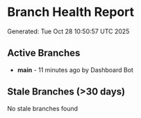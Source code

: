 # Branch Health Report
Generated: Tue Oct 28 10:50:57 UTC 2025

## Active Branches
- **main** - 11 minutes ago by Dashboard Bot

## Stale Branches (>30 days)
No stale branches found
